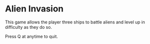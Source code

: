 # Alien Invasion
This game allows the player three ships to battle aliens and level up in difficulty as they do so.

Press Q at anytime to quit. 

